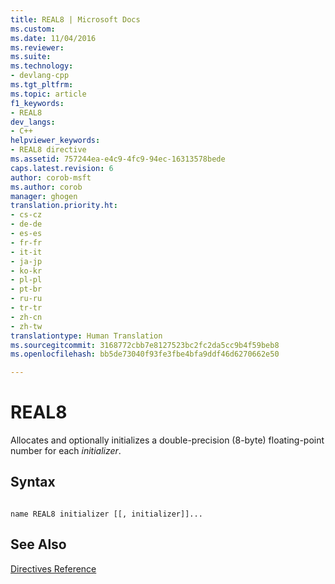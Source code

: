 ```yaml
---
title: REAL8 | Microsoft Docs
ms.custom: 
ms.date: 11/04/2016
ms.reviewer: 
ms.suite: 
ms.technology:
- devlang-cpp
ms.tgt_pltfrm: 
ms.topic: article
f1_keywords:
- REAL8
dev_langs:
- C++
helpviewer_keywords:
- REAL8 directive
ms.assetid: 757244ea-e4c9-4fc9-94ec-16313578bede
caps.latest.revision: 6
author: corob-msft
ms.author: corob
manager: ghogen
translation.priority.ht:
- cs-cz
- de-de
- es-es
- fr-fr
- it-it
- ja-jp
- ko-kr
- pl-pl
- pt-br
- ru-ru
- tr-tr
- zh-cn
- zh-tw
translationtype: Human Translation
ms.sourcegitcommit: 3168772cbb7e8127523bc2fc2da5cc9b4f59beb8
ms.openlocfilehash: bb5de73040f93fe3fbe4bfa9ddf46d6270662e50

---
```

# REAL8
Allocates and optionally initializes a double-precision (8-byte) floating-point number for each *initializer*.  
  
## Syntax  
  
```  
  
name REAL8 initializer [[, initializer]]...  
```  
  
## See Also  
 [Directives Reference](../../assembler/masm/directives-reference.md)


<!--HONumber=Jan17_HO2-->


